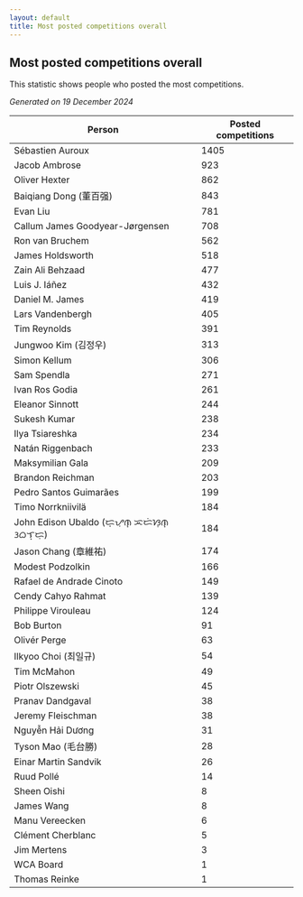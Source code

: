 ```yaml
---
layout: default
title: Most posted competitions overall
---
```

## Most posted competitions overall
This statistic shows people who posted the most competitions.

*Generated on 19 December 2024*

| Person | Posted competitions |
| --- | --- |
| Sébastien Auroux | 1405 |
| Jacob Ambrose | 923 |
| Oliver Hexter | 862 |
| Baiqiang Dong (董百强) | 843 |
| Evan Liu | 781 |
| Callum James Goodyear-Jørgensen | 708 |
| Ron van Bruchem | 562 |
| James Holdsworth | 518 |
| Zain Ali Behzaad | 477 |
| Luis J. Iáñez | 432 |
| Daniel M. James | 419 |
| Lars Vandenbergh | 405 |
| Tim Reynolds | 391 |
| Jungwoo Kim (김정우) | 313 |
| Simon Kellum | 306 |
| Sam Spendla | 271 |
| Ivan Ros Godia | 261 |
| Eleanor Sinnott | 244 |
| Sukesh Kumar | 238 |
| Ilya Tsiareshka | 234 |
| Natán Riggenbach | 233 |
| Maksymilian Gala | 209 |
| Brandon Reichman | 203 |
| Pedro Santos Guimarães | 199 |
| Timo Norrkniivilä | 184 |
| John Edison Ubaldo (ᜇ᜔ᜌᜓ︀ᜈ᜔ ᜁᜇᜒᜐᜓ︀ᜈ᜔ ᜂᜊᜎ᜔ᜇᜓ︀) | 184 |
| Jason Chang (章維祐) | 174 |
| Modest Podzolkin | 166 |
| Rafael de Andrade Cinoto | 149 |
| Cendy Cahyo Rahmat | 139 |
| Philippe Virouleau | 124 |
| Bob Burton | 91 |
| Olivér Perge | 63 |
| Ilkyoo Choi (최일규) | 54 |
| Tim McMahon | 49 |
| Piotr Olszewski | 45 |
| Pranav Dandgaval | 38 |
| Jeremy Fleischman | 38 |
| Nguyễn Hải Dương | 31 |
| Tyson Mao (毛台勝) | 28 |
| Einar Martin Sandvik | 26 |
| Ruud Pollé | 14 |
| Sheen Oishi | 8 |
| James Wang | 8 |
| Manu Vereecken | 6 |
| Clément Cherblanc | 5 |
| Jim Mertens | 3 |
| WCA Board | 1 |
| Thomas Reinke | 1 |
